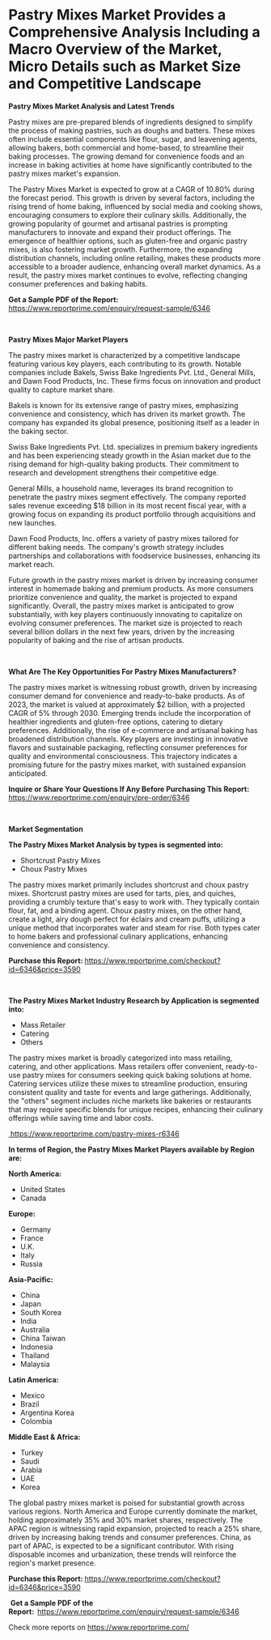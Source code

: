 <p><h1>Pastry Mixes Market Provides a Comprehensive Analysis Including a Macro Overview of the Market, Micro Details such as Market Size and Competitive Landscape</h1></p><p><strong>Pastry Mixes Market Analysis and Latest Trends</strong></p>
<p><p>Pastry mixes are pre-prepared blends of ingredients designed to simplify the process of making pastries, such as doughs and batters. These mixes often include essential components like flour, sugar, and leavening agents, allowing bakers, both commercial and home-based, to streamline their baking processes. The growing demand for convenience foods and an increase in baking activities at home have significantly contributed to the pastry mixes market's expansion.</p><p>The Pastry Mixes Market is expected to grow at a CAGR of 10.80% during the forecast period. This growth is driven by several factors, including the rising trend of home baking, influenced by social media and cooking shows, encouraging consumers to explore their culinary skills. Additionally, the growing popularity of gourmet and artisanal pastries is prompting manufacturers to innovate and expand their product offerings. The emergence of healthier options, such as gluten-free and organic pastry mixes, is also fostering market growth. Furthermore, the expanding distribution channels, including online retailing, makes these products more accessible to a broader audience, enhancing overall market dynamics. As a result, the pastry mixes market continues to evolve, reflecting changing consumer preferences and baking habits.</p></p>
<p><strong>Get a Sample PDF of the Report:&nbsp;</strong> <a href="https://www.reportprime.com/enquiry/request-sample/6346?utm_campaign=3068&utm_medium=2&utm_source=Github&utm_content=ia&utm_term=19032025&utm_id=pastry-mixes">https://www.reportprime.com/enquiry/request-sample/6346</a></p>
<p>&nbsp;</p>
<p><strong>Pastry Mixes Major Market Players</strong></p>
<p><p>The pastry mixes market is characterized by a competitive landscape featuring various key players, each contributing to its growth. Notable companies include Bakels, Swiss Bake Ingredients Pvt. Ltd., General Mills, and Dawn Food Products, Inc. These firms focus on innovation and product quality to capture market share.</p><p>Bakels is known for its extensive range of pastry mixes, emphasizing convenience and consistency, which has driven its market growth. The company has expanded its global presence, positioning itself as a leader in the baking sector.</p><p>Swiss Bake Ingredients Pvt. Ltd. specializes in premium bakery ingredients and has been experiencing steady growth in the Asian market due to the rising demand for high-quality baking products. Their commitment to research and development strengthens their competitive edge.</p><p>General Mills, a household name, leverages its brand recognition to penetrate the pastry mixes segment effectively. The company reported sales revenue exceeding $18 billion in its most recent fiscal year, with a growing focus on expanding its product portfolio through acquisitions and new launches.</p><p>Dawn Food Products, Inc. offers a variety of pastry mixes tailored for different baking needs. The company's growth strategy includes partnerships and collaborations with foodservice businesses, enhancing its market reach.</p><p>Future growth in the pastry mixes market is driven by increasing consumer interest in homemade baking and premium products. As more consumers prioritize convenience and quality, the market is projected to expand significantly. Overall, the pastry mixes market is anticipated to grow substantially, with key players continuously innovating to capitalize on evolving consumer preferences. The market size is projected to reach several billion dollars in the next few years, driven by the increasing popularity of baking and the rise of artisan products.</p></p>
<p>&nbsp;</p>
<p><strong>What Are The Key Opportunities For Pastry Mixes Manufacturers?</strong></p>
<p><p>The pastry mixes market is witnessing robust growth, driven by increasing consumer demand for convenience and ready-to-bake products. As of 2023, the market is valued at approximately $2 billion, with a projected CAGR of 5% through 2030. Emerging trends include the incorporation of healthier ingredients and gluten-free options, catering to dietary preferences. Additionally, the rise of e-commerce and artisanal baking has broadened distribution channels. Key players are investing in innovative flavors and sustainable packaging, reflecting consumer preferences for quality and environmental consciousness. This trajectory indicates a promising future for the pastry mixes market, with sustained expansion anticipated.</p></p>
<p><strong>Inquire or Share Your Questions If Any Before Purchasing This Report:</strong> <a href="https://www.reportprime.com/enquiry/pre-order/6346?utm_campaign=3068&utm_medium=2&utm_source=Github&utm_content=ia&utm_term=19032025&utm_id=pastry-mixes">https://www.reportprime.com/enquiry/pre-order/6346</a></p>
<p>&nbsp;</p>
<p><strong>Market Segmentation</strong></p>
<p><strong>The Pastry Mixes Market Analysis by types is segmented into:</strong></p>
<p><ul><li>Shortcrust Pastry Mixes</li><li>Choux Pastry Mixes</li></ul></p>
<p><p>The pastry mixes market primarily includes shortcrust and choux pastry mixes. Shortcrust pastry mixes are used for tarts, pies, and quiches, providing a crumbly texture that's easy to work with. They typically contain flour, fat, and a binding agent. Choux pastry mixes, on the other hand, create a light, airy dough perfect for éclairs and cream puffs, utilizing a unique method that incorporates water and steam for rise. Both types cater to home bakers and professional culinary applications, enhancing convenience and consistency.</p></p>
<p><strong>Purchase this Report:&nbsp;</strong><a href="https://www.reportprime.com/checkout?id=6346&price=3590&utm_campaign=3068&utm_medium=2&utm_source=Github&utm_content=ia&utm_term=19032025&utm_id=pastry-mixes">https://www.reportprime.com/checkout?id=6346&price=3590</a></p>
<p>&nbsp;</p>
<p><strong>The Pastry Mixes Market Industry Research by Application is segmented into:</strong></p>
<p><ul><li>Mass Retailer</li><li>Catering</li><li>Others</li></ul></p>
<p><p>The pastry mixes market is broadly categorized into mass retailing, catering, and other applications. Mass retailers offer convenient, ready-to-use pastry mixes for consumers seeking quick baking solutions at home. Catering services utilize these mixes to streamline production, ensuring consistent quality and taste for events and large gatherings. Additionally, the "others" segment includes niche markets like bakeries or restaurants that may require specific blends for unique recipes, enhancing their culinary offerings while saving time and labor costs.</p></p>
<p><a href="https://www.reportprime.com/pastry-mixes-r6346?utm_campaign=3068&utm_medium=2&utm_source=Github&utm_content=ia&utm_term=19032025&utm_id=pastry-mixes">&nbsp;https://www.reportprime.com/pastry-mixes-r6346</a></p>
<p><strong>In terms of Region, the Pastry Mixes Market Players available by Region are:</strong></p>
<p>
    <p> <strong> North America: </strong>
        <ul>
            <li>United States</li>
            <li>Canada</li>
        </ul>
        </p> 
    <p> <strong> Europe: </strong>
        <ul>
            <li>Germany</li>
            <li>France</li>
            <li>U.K.</li>
            <li>Italy</li>
            <li>Russia</li>
        </ul>
        </p> 
    <p> <strong> Asia-Pacific: </strong>
        <ul>
            <li>China</li>
            <li>Japan</li>
            <li>South Korea</li>
            <li>India</li>
            <li>Australia</li>
            <li>China Taiwan</li>
            <li>Indonesia</li>
            <li>Thailand</li>
            <li>Malaysia</li>
        </ul>
        </p> 
    <p> <strong> Latin America: </strong>
        <ul>
            <li>Mexico</li>
            <li>Brazil</li>
            <li>Argentina Korea</li>
            <li>Colombia</li>
        </ul>
        </p> 
    <p> <strong> Middle East & Africa: </strong>
        <ul>
            <li>Turkey</li>
            <li>Saudi</li>
            <li>Arabia</li>
            <li>UAE</li>
            <li>Korea</li>
        </ul>
    </p>
    </p>
<p><p>The global pastry mixes market is poised for substantial growth across various regions. North America and Europe currently dominate the market, holding approximately 35% and 30% market shares, respectively. The APAC region is witnessing rapid expansion, projected to reach a 25% share, driven by increasing baking trends and consumer preferences. China, as part of APAC, is expected to be a significant contributor. With rising disposable incomes and urbanization, these trends will reinforce the region's market presence.</p></p>
<p><strong>Purchase this Report: </strong><a href="https://www.reportprime.com/checkout?id=6346&price=3590&utm_campaign=3068&utm_medium=2&utm_source=Github&utm_content=ia&utm_term=19032025&utm_id=pastry-mixes">https://www.reportprime.com/checkout?id=6346&price=3590</a></p>
<p>&nbsp;<strong>Get a Sample PDF of the Report:&nbsp;&nbsp;</strong><a href="https://www.reportprime.com/enquiry/request-sample/6346?utm_campaign=3068&utm_medium=2&utm_source=Github&utm_content=ia&utm_term=19032025&utm_id=pastry-mixes">https://www.reportprime.com/enquiry/request-sample/6346</a></p>
<p><strong></strong></p>
<p>Check more reports on <a href="https://www.reportprime.com/?utm_campaign=3068&utm_medium=2&utm_source=Github&utm_content=ia&utm_term=19032025&utm_id=pastry-mixes">https://www.reportprime.com/</a></p>